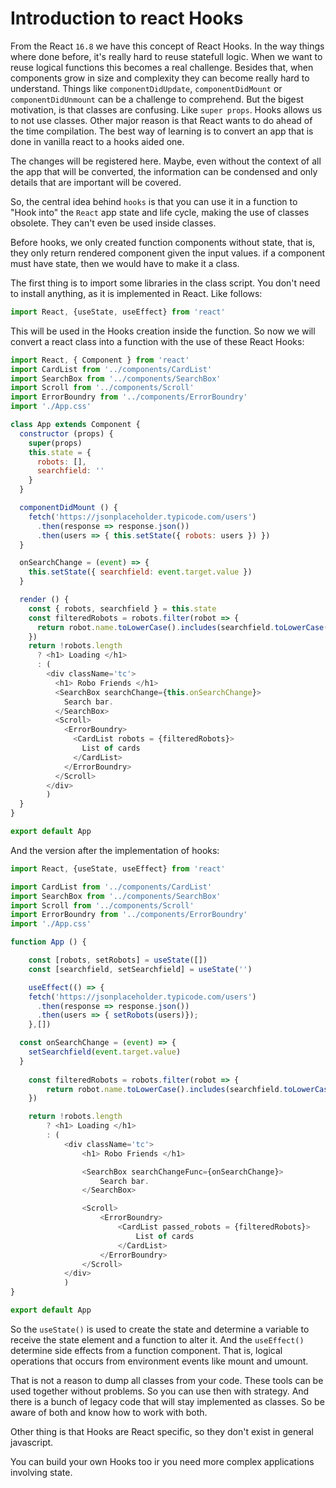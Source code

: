 # Introduction to react Hooks
From the React `16.8` we have this concept of React Hooks. In the way things where done before, it's really hard to reuse statefull logic. When we want to reuse logical functions this becomes a real challenge. Besides that, when components grow in size and complexity they can become really hard to understand. Things like `componentDidUpdate`, `componentDidMount` or `componentDidUnmount` can be a challenge to comprehend. But the bigest motivation, is that classes are confusing. Like `super props`. Hooks allows us to not use classes. Other major reason is that React wants to do ahead of the time compilation. The best way of learning is to convert an app that is done in vanilla react to a hooks aided one.

The changes will be registered here. Maybe, even without the context of all the app that will be converted, the information can be condensed and only details that are important will be covered. 

So, the central idea behind `hooks` is that you can use it in a function to "Hook into" the `React` app state and life cycle, making the use of classes obsolete. They can't even be used inside classes.

Before hooks, we only created function components without state, that is, they only return rendered component given the input values. if a component must have state, then we would have to make it a class.

The first thing is to import some libraries in the class script. You don't need to install anything, as it is implemented in React. Like follows:

```javascript
import React, {useState, useEffect} from 'react'
```

This will be used in the Hooks creation inside the function. So now we will convert a react class into a function with the use of these React Hooks:

```javascript
import React, { Component } from 'react'
import CardList from '../components/CardList'
import SearchBox from '../components/SearchBox'
import Scroll from '../components/Scroll'
import ErrorBoundry from '../components/ErrorBoundry'
import './App.css'

class App extends Component {
  constructor (props) {
    super(props)
    this.state = {
      robots: [],
      searchfield: ''
    }
  }

  componentDidMount () {
    fetch('https://jsonplaceholder.typicode.com/users')
      .then(response => response.json())
      .then(users => { this.setState({ robots: users }) })
  }

  onSearchChange = (event) => {
    this.setState({ searchfield: event.target.value })
  }

  render () {
    const { robots, searchfield } = this.state
    const filteredRobots = robots.filter(robot => {
      return robot.name.toLowerCase().includes(searchfield.toLowerCase())
    })
    return !robots.length
      ? <h1> Loading </h1>
      : (
        <div className='tc'>
          <h1> Robo Friends </h1>
          <SearchBox searchChange={this.onSearchChange}>
            Search bar.
          </SearchBox>
          <Scroll>
            <ErrorBoundry>
              <CardList robots = {filteredRobots}>
                List of cards
              </CardList>
            </ErrorBoundry>
          </Scroll>
        </div>
        )
  }
}

export default App
```
And the version after the implementation of hooks:

``` javascript
import React, {useState, useEffect} from 'react'

import CardList from '../components/CardList'
import SearchBox from '../components/SearchBox'
import Scroll from '../components/Scroll'
import ErrorBoundry from '../components/ErrorBoundry'
import './App.css'

function App () {

	const [robots, setRobots] = useState([])
	const [searchfield, setSearchfield] = useState('')

	useEffect(() => {
    fetch('https://jsonplaceholder.typicode.com/users')
      .then(response => response.json())
      .then(users => { setRobots(users)});
	},[])

  const onSearchChange = (event) => {
    setSearchfield(event.target.value)
  }
  
	const filteredRobots = robots.filter(robot => {
		return robot.name.toLowerCase().includes(searchfield.toLowerCase())
	})

	return !robots.length
		? <h1> Loading </h1>
		: (
			<div className='tc'>
				<h1> Robo Friends </h1>

				<SearchBox searchChangeFunc={onSearchChange}>
					Search bar.
				</SearchBox>

				<Scroll>
					<ErrorBoundry>
						<CardList passed_robots = {filteredRobots}>
							List of cards
						</CardList>
					</ErrorBoundry>
				</Scroll>
			</div>
			)
}

export default App
```

So the `useState()` is used to create the state and determine a variable to receive the state element and a function to alter it. And the `useEffect()` determine side effects from a function component. That is, logical operations that occurs from environment events like mount and umount.

That is not a reason to dump all classes from your code. These tools can be used together without problems. So you can use then with strategy.
And there is a bunch of legacy code that will stay implemented as classes. So be aware of both and know how to work with both.

Other thing is that Hooks are React specific, so they don't exist in general javascript.

You can build your own Hooks too ir you need more complex applications involving state.


